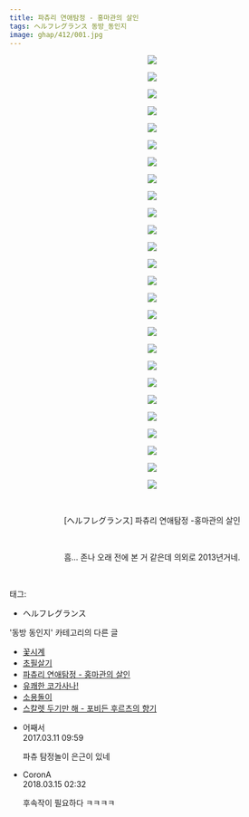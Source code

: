 ```yaml
---
title: 파츄리 연애탐정 - 홍마관의 살인
tags: ヘルフレグランス 동방_동인지
image: ghap/412/001.jpg
---
```

<div class="article">
<p style="text-align: center; clear: none; float: none;"><img src="{{ site.nasurl }}/ghap/412/001.jpg"/></p>
<p style="text-align: center; clear: none; float: none;"><img src="{{ site.nasurl }}/ghap/412/002.jpg"/></p>
<p style="text-align: center; clear: none; float: none;"><img src="{{ site.nasurl }}/ghap/412/003.jpg"/></p>
<p style="text-align: center; clear: none; float: none;"><img src="{{ site.nasurl }}/ghap/412/004.jpg"/></p>
<p style="text-align: center; clear: none; float: none;"><img src="{{ site.nasurl }}/ghap/412/005.jpg"/></p>
<p style="text-align: center; clear: none; float: none;"><img src="{{ site.nasurl }}/ghap/412/006.jpg"/></p>
<p style="text-align: center; clear: none; float: none;"><img src="{{ site.nasurl }}/ghap/412/007.jpg"/></p>
<p style="text-align: center; clear: none; float: none;"><img src="{{ site.nasurl }}/ghap/412/008.jpg"/></p>
<p style="text-align: center; clear: none; float: none;"><img src="{{ site.nasurl }}/ghap/412/009.jpg"/></p>
<p style="text-align: center; clear: none; float: none;"><img src="{{ site.nasurl }}/ghap/412/010.jpg"/></p>
<p style="text-align: center; clear: none; float: none;"><img src="{{ site.nasurl }}/ghap/412/011.jpg"/></p>
<p style="text-align: center; clear: none; float: none;"><img src="{{ site.nasurl }}/ghap/412/012.jpg"/></p>
<p style="text-align: center; clear: none; float: none;"><img src="{{ site.nasurl }}/ghap/412/013.jpg"/></p>
<p style="text-align: center; clear: none; float: none;"><img src="{{ site.nasurl }}/ghap/412/014.jpg"/></p>
<p style="text-align: center; clear: none; float: none;"><img src="{{ site.nasurl }}/ghap/412/015.jpg"/></p>
<p style="text-align: center; clear: none; float: none;"><img src="{{ site.nasurl }}/ghap/412/016.jpg"/></p>
<p style="text-align: center; clear: none; float: none;"><img src="{{ site.nasurl }}/ghap/412/017.jpg"/></p>
<p style="text-align: center; clear: none; float: none;"><img src="{{ site.nasurl }}/ghap/412/018.jpg"/></p>
<p style="text-align: center; clear: none; float: none;"><img src="{{ site.nasurl }}/ghap/412/019.jpg"/></p>
<p style="text-align: center; clear: none; float: none;"><img src="{{ site.nasurl }}/ghap/412/020.jpg"/></p>
<p style="text-align: center; clear: none; float: none;"><img src="{{ site.nasurl }}/ghap/412/021.jpg"/></p>
<p style="text-align: center; clear: none; float: none;"><img src="{{ site.nasurl }}/ghap/412/022.jpg"/></p>
<p style="text-align: center; clear: none; float: none;"><img src="{{ site.nasurl }}/ghap/412/023.jpg"/></p>
<p style="text-align: center; clear: none; float: none;"><img src="{{ site.nasurl }}/ghap/412/024.jpg"/></p>
<p style="text-align: center; clear: none; float: none;"><img src="{{ site.nasurl }}/ghap/412/025.jpg"/></p>
<p style="text-align: center; clear: none; float: none;"><img src="{{ site.nasurl }}/ghap/412/026.jpg"/></p>
<p style="text-align: center; clear: none; float: none;"><br/></p>
<p style="text-align: center; clear: none; float: none;">[ヘルフレグランス] 파츄리 연애탐정 -홍마관의 살인</p>
<p style="text-align: center; clear: none; float: none;"><br/></p>
<p style="text-align: center; clear: none; float: none;">흠... 존나 오래 전에 본 거 같은데 의외로 2013년거네.</p>
<p><br/></p>
</div><div class="tagTrail">
<p>태그: </p>
<ul>
<li>ヘルフレグランス</li>
</ul>
</div><div class="another">
<p>'동방 동인지' 카테고리의 다른 글</p>
<ul>
<li><a href="/2016-06-21-ghap_415">꽃시계</a></li>
<li><a href="/2016-06-21-ghap_413">초필살기</a></li>
<li><a href="/2016-06-21-ghap_412">파츄리 연애탐정 - 홍마관의 살인</a></li>
<li><a href="/2016-06-21-ghap_411">유쾌한 코가사나!</a></li>
<li><a href="/2016-06-21-ghap_410">소용돌이</a></li>
<li><a href="/2016-06-21-ghap_409">스칼렛 두기만 해 - 포비든 후르츠의 향기</a></li>
</ul>
</div><div class="cb_module cb_fluid">
<div class="cb_wrt cb_profile">
<div class="comment">
<ul>
<li class="cb_thumb_off" id="comment14936487">
<div class="cb_comment_area">
<div class="cb_info_area">
<div class="cb_section">
<span class="cb_nick_name">어째서</span>
</div>
<div class="cb_section">
<span class="cb_date">2017.03.11 09:59 </span>
</div>
</div>
<div class="cb_dsc_comment">
<p class="cb_dsc">
											파츄 탐정놀이 은근이 있네
										</p>
</div>
</div></li>
<li class="cb_thumb_off" id="comment15219570">
<div class="cb_comment_area">
<div class="cb_info_area">
<div class="cb_section">
<span class="cb_nick_name">CoronA</span>
</div>
<div class="cb_section">
<span class="cb_date">2018.03.15 02:32 </span>
</div>
</div>
<div class="cb_dsc_comment">
<p class="cb_dsc">
											후속작이 필요하다 ㅋㅋㅋㅋ
										</p>
</div>
</div></li>
</ul>
</div>
</div><!-- commentList close -->
</div>
